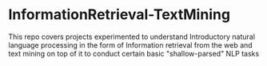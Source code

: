 # InformationRetrieval-TextMining
This repo covers projects experimented to understand Introductory natural language processing in the form of Information retrieval from the web and text mining on top of it to conduct certain basic "shallow-parsed" NLP tasks
